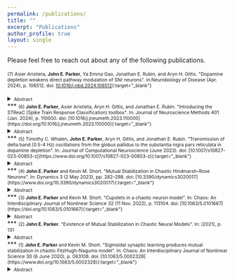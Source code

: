 ```yaml
---
permalink: /publications/
title: ""
excerpt: "Publications"
author_profile: true
layout: single
---
```

Please feel free to reach out about any of the following publications.
<br>
<br>
<span style="font-size:0.75em;">(7) Asier Aristieta, <b>John E. Parker</b>, Ya Emma Gao, Jonathan E. Rubin, and Aryn H. Gittis. "Dopamine depletion weakens direct pathway modulation of SNr neurons". In:Neurobiology of Disease (Apr. 2024), p. 106512. doi: [10.1016/j.nbd.2024.106512](https://doi.org/10.1016/j.nbd.2024.106512){:target="_blank"} </span>
<details><summary><span style="font-size:0.75em;">Abstract</span></summary><span style="font-size:0.75em;">Neurons in the substantia nigra reticulata (SNr) transmit information about basal ganglia output to dozens of brain regions in thalamocortical and brainstem motor networks. Activity of SNr neurons is regulated by convergent input from upstream basal ganglia nuclei, including GABAergic inputs from the striatum and the external globus pallidus (GPe). GABAergic inputs from the striatum convey information from the direct pathway, while GABAergic inputs from the GPe convey information from the indirect pathway. Chronic loss of dopamine, as occurs in Parkinson's disease, disrupts the balance of direct and indirect pathway neurons at the level of the striatum, but the question of how dopamine loss affects information propagation along these pathways outside of the striatum is less well understood. Using a combination of in vivo and slice electrophysiology, we find that dopamine depletion selectively weakens the direct pathway's influence over neural activity in the SNr due to changes in the decay kinetics of GABA-mediated synaptic currents. GABAergic signaling from GPe neurons in the indirect pathway was not affected, resulting in an inversion of the normal balance of inhibitory control over basal ganglia output through the SNr. These results highlight the contribution of cellular mechanisms outside of the striatum that impact the responses of basal ganglia output neurons to the direct and indirect pathways in disease.</span></details>
***
<span style="font-size:0.75em;">(6) <b>John E. Parker</b>, Asier Aristieta, Aryn H. Gittis, and Jonathan E. Rubin. "Introducing the STReaC (Spike Train Response Classification) toolbox". In: Journal of Neuroscience Methods 401 (Jan. 2024), p. 110000. doi: [10.1016/j.jneumeth.2023.110000](https://doi.org/10.1016/j.jneumeth.2023.110000){:target="_blank"} </span>
<details><summary><span style="font-size:0.75em;">Abstract</span></summary><span style="font-size:0.75em;">Background: This work presents a toolbox that implements methodology for automated classification of diverse neural responses to optogenetic stimulation or other changes in conditions, based on spike train recordings. New Method: The toolbox implements what we call the Spike Train Response Classification algorithm (STReaC), which compares measurements of activity during a baseline period with analogous measurements during a subsequent period to identify various responses that might result from an event such as introduction of a sustained stimulus. The analyzed response types span a variety of patterns involving distinct time courses of increased firing, or excitation, decreased firing, or inhibition, or combinations of these. Excitation (inhibition) is identified from a comparative analysis of the spike density function (interspike interval function) for the baseline period relative to the corresponding function for the response period. Results: The STReaC algorithm as implemented in this toolbox provides a user-friendly, tunable, objective methodology that can detect a variety of neuronal response types and associated subtleties. We demonstrate this with single-unit neural recordings of rodent substantia nigra pars reticulata (SNr) during optogenetic stimulation of the globus pallidus externa (GPe). Comparison with existing methods: In several examples, we illustrate how the toolbox classifies responses in situations in which traditional methods (spike counting and visual inspection) either fail to detect a response or provide a false positive. Conclusions: The STReaC toolbox provides a simple, efficient approach for classifying spike trains into a variety of response types defined relative to a period of baseline spiking.</span></details>
***
<span style="font-size:0.75em;">(5) Timothy C. Whalen, <b>John E. Parker</b>, Aryn H. Gittis, and Jonathan E. Rubin. "Transmission of delta band (0.5-4 Hz) oscillations from the globus pallidus to the substantia nigra pars reticulata in dopamine depletion". In: Journal of Computational Neuroscience (June 2023). doi: [10.1007/s10827-023-00853-z](https://www.doi.org/10.1007/s10827-023-00853-z){:target="_blank"} </span>
<details><summary><span style="font-size:0.75em;">Abstract</span></summary><span style="font-size:0.75em;">Parkinson’s disease (PD) and animal models of PD feature enhanced oscillations in several frequency bands in the basal ganglia (BG). Past research has emphasized the enhancement of 13-30 Hz beta oscillations. Recently, however, oscillations in the delta band (0.5-4 Hz) have been identified as a robust predictor of dopamine loss and motor dysfunction in several BG regions in mouse models of PD. In particular, delta oscillations in the substantia nigra pars reticulata (SNr) were shown to lead oscillations in motor cortex (M1) and persist under M1 lesion, but it is not clear where these oscillations are initially generated. In this paper, we use a computational model to study how delta oscillations may arise in the SNr due to projections from the globus pallidus externa (GPe). We propose a network architecture that incorporates inhibition in SNr from oscillat- ing GPe neurons and other SNr neurons. In our simulations, this configuration yields firing patterns in model SNr neurons that match those measured in vivo. In particular, we see the spontaneous emergence of near-antiphase active-predicting and inactive-predicting neural populations in the SNr, which persist under the inclusion of STN inputs based on experimental recordings. These results demonstrate how delta oscillations can propagate through BG nuclei despite imperfect oscillatory synchrony in the source site, narrowing down potential targets for the source of delta oscillations in PD models and giving new insight into the dynamics of SNr oscillations.</span></details>
***
<span style="font-size:0.75em;">(4) <b>John E. Parker</b> and Kevin M. Short. "Mutual Stabilization in Chaotic Hindmarsh–Rose Neurons". In: Dynamics 3 (2 May 2023), pp. 282–298. doi: [10.3390/dynamics3020017](https://www.doi.org/10.3390/dynamics3020017){:target="_blank"} </span>
<details><summary><span style="font-size:0.75em;">Abstract</span></summary><span style="font-size:0.75em;">Recent work has highlighted the vast array of dynamics possible within both neuronal networks and individual neural models. In this work, we demonstrate the capability of interacting chaotic Hindmarsh–Rose neurons to communicate and transition into periodic dynamics through specific interactions which we call mutual stabilization, despite individual units existing in chaotic parameter regimes. Mutual stabilization has been seen before in other chaotic systems but has yet to be reported in interacting neural models. The process of chaotic stabilization is similar to related previous work, where a control scheme which provides small perturbations on carefully chosen Poincaré surfaces that act as control planes stabilized a chaotic trajectory onto a cupolet. For mutual stabilization to occur, the symbolic dynamics of a cupolet are passed through an interaction function such that the output acts as a control on a second chaotic system. If chosen correctly, the second system stabilizes onto another cupolet. This process can send feedback to the first system, replacing the original control, so that in some cases the two systems are locked into persistent periodic behavior as long as the interaction continues. Here, we demonstrate how this process works in a two-cell network and then extend the results to four cells with potential generalizations to larger networks. We conclude that stabilization of different states may be linked to a type of information storage or memory.</span></details>
***
<span style="font-size:0.75em;">(3) <b>John E. Parker</b> and Kevin M. Short. "Cupolets in a chaotic neuron model". In: Chaos: An Interdisciplinary Journal of Nonlinear Science 32 (11 Nov. 2022), p. 113104. doi: [10.1063/5.0101667](https://doi.org/10.1063/5.0101667){:target="_blank"} </span>
<details><summary><span style="font-size:0.75em;">Abstract</span></summary><span style="font-size:0.75em;">This paper reports the first finding of cupolets in a chaotic Hindmarsh–Rose neural model. Cupolets (chaotic, unstable, periodic, orbit-lets) are unstable periodic orbits that have been stabilized through a particular control scheme by applying a binary control sequence. We demonstrate different neural dynamics (periodic or chaotic) of the Hindmarsh–Rose model through a bifurcation diagram where the external input current, I, is the bifurcation parameter. We select a region in the chaotic parameter space and provide the results of numerical simulations. In this chosen parameter space, a control scheme is applied when the trajectory intersects with either of the two control planes. The type of the control is determined by a bit in a binary control sequence. The control is either a small microcontrol (0) or a large macrocontrol (1) that adjusts the future dynamics of the trajectory by a perturbation determined by the coding function r_N(x). We report the discovery of many cupolets with corresponding control sequences and comment on the differences with previously reported cupolets in the double scroll system. We provide some examples of the generated cupolets and conclude by discussing potential implications for biological neurons.</span></details>
***
<span style="font-size:0.75em;">(2) <b>John E. Parker</b>. "Existence of Mutual Stabilization in Chaotic Neural Models". In: (2021), p. 131</span>
<details><summary><span style="font-size:0.75em;">Abstract</span></summary><span style="font-size:0.75em;">Recent work has demonstrated that interacting chaotic systems can establish persistent, periodic behavior, called mutual stabilization, when certain information is passed through interaction functions. In particular, this was first shown with two interacting cupolets (Chaotic Unstable Periodic Orbit-lets) of the double scroll oscillator. Cupolets are highly accurate approximations of unstable periodic orbits of a chaotic attractor that can be generated through a control scheme that repeatedly applies perturbations along Poincaré sections. The decision to perturb or not to perturb the trajectory is determined by a bit in a binary control sequence. One interaction function used in the original cupolet research was based on integrate-and-fire dynamics that are often seen in neural and laser systems and was used to demonstrate mutual stabilization between two double scroll oscillators. This result provided the motivation for this thesis where the stabilization of chaos in mathematical models of communicating neurons is investigated. This thesis begins by introducing mathematical models of neurons and discusses the biological realism of the models. Then, we consider the two-dimensional FitzHugh-Nagumo (FHN) neural model and we show how two FHN neurons can exhibit chaotic behavior when communication is mediated by a coupling constant, g, representative of the synaptic strength between the neurons. Through a bifurcation analysis, where the synaptic strength is the bifurcation parameter, we analyze the space of possible long-term behaviors of this model. After identifying regions of periodic and chaotic behavior, we show how a synaptic sigmoidal learning rule transitions the chaotic dynamics of the system to periodic dynamics in the presence of an external signal. After the signal passes through the synapse, synaptic learning alters the synaptic strength and the two neurons remain in a persistent, mutually stabilized periodic state even after the signal is removed. This result provides a proof-of-concept for chaotic stabilization in communicating neurons. Next, we focus on the 3-dimensional Hindmarsh-Rose (HR) neural model that is known to exhibit chaotic behavior and bursting neural firing. Using this model, we create a control scheme using two Poincaré sections in a manner similar to the control scheme for the double scroll system. Using the control scheme we establish that it is possible to generate cupolets in the HR model. We use the HR model to create neural networks where the communication between neurons is mediated by an integrate-and-fire interaction function. With this interaction, we show how a signal can propagate down a unidirectional chain of chaotic neurons. We further show how mutual stabilization can occur if two neurons communicate through this interaction function. Lastly, we expand the investigation to more complicated networks including a feedback network and a chain of neurons that ends in a feedback loop between the two terminal neurons. Mutual stabilization is found to exist in all cases. At each stage, we comment on the potential biological implications and extensions of these results.</span></details>
***
<span style="font-size:0.75em;">(1) <b>John E. Parker</b> and Kevin M. Short. "Sigmoidal synaptic learning produces mutual stabilization in chaotic FitzHugh-Nagumo model". In: Chaos: An Interdisciplinary Journal of Nonlinear Science 30 (6 June 2020), p. 063108. doi: [10.1063/5.0002328](https://www.doi.org/10.1063/5.0002328){:target="_blank"} </span>
<details><summary><span style="font-size:0.75em;">Abstract</span></summary><span style="font-size:0.75em;">This paper investigates the interaction between two coupled neurons at the terminal end of a long chain of neurons. Specifically, we examine a bidirectional, two-cell FitzHugh–Nagumo neural model capable of exhibiting chaotic dynamics. Analysis of this model shows how mutual stabilization of the chaotic dynamics can occur through sigmoidal synaptic learning. Initially, this paper begins with a bifurcation analysis of an adapted version of a previously studied FitzHugh–Nagumo model that indicates regions of periodic and chaotic behaviors. Through allowing the synaptic properties to change dynamically via neural learning, it is shown how the system can evolve from chaotic to stable periodic behavior. The driving factor between this transition is representative of a stimulus coming down a long neural pathway. The result that two chaotic neurons can mutually stabilize via a synaptic learning implies that this may be a mechanism whereby neurons can transition from a disordered, chaotic state to a stable, ordered periodic state that persists. This approach shows that even at the simplest level of two terminal neurons, chaotic behavior can become stable, sustained periodic behavior. This is achieved without the need for a large network of neurons.</span></details>
